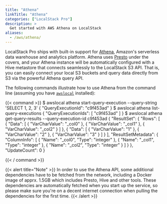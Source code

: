 ```yaml
---
title: "Athena"
linkTitle: "Athena"
categories: ["LocalStack Pro"]
description: >
  Get started with AWS Athena on LocalStack
aliases:
  - /aws/athena/
---
```

LocalStack Pro ships with built-in support for [Athena](https://aws.amazon.com/athena), Amazon's serverless data warehouse and analytics platform. Athena uses [Presto](https://prestodb.github.io/) under the covers, and your Athena instance will be automatically configured with a Hive metastore that connects seamlessly to the LocalStack S3 API. That is, you can easily connect your local S3 buckets and query data directly from S3 via the powerful Athena query API.

The following commands illustrate how to use Athena from the command line (assuming you have [`awslocal`](https://github.com/localstack/awscli-local) installed):

{{< command >}}
$ awslocal athena start-query-execution --query-string 'SELECT 1, 2, 3'
{
    "QueryExecutionId": "c9f453ad"
}
$ awslocal athena list-query-executions
{
    "QueryExecutionIds": [
        "c9f453ad"
    ]
}
$ awslocal athena get-query-results --query-execution-id c9f453ad
{
    "ResultSet": {
        "Rows": [
            {
                "Data": [
                    {
                        "VarCharValue": "_col0"
                    },
                    {
                        "VarCharValue": "_col1"
                    },
                    {
                        "VarCharValue": "_col2"
                    }
                ]
            },
            {
                "Data": [
                    {
                        "VarCharValue": "1"
                    },
                    {
                        "VarCharValue": "2"
                    },
                    {
                        "VarCharValue": "3"
                    }
                ]
            }
        ],
        "ResultSetMetadata": {
            "ColumnInfo": [
                {
                    "Name": "_col0",
                    "Type": "integer"
                },
                {
                    "Name": "_col1",
                    "Type": "integer"
                },
                {
                    "Name": "_col2",
                    "Type": "integer"
                }
            ]
        }
    },
    "UpdateCount": 0
}

{{< / command >}}

{{< alert title="Note" >}}
In order to use the Athena API, some additional dependencies have to be fetched from the network, including a Docker image of apprx. 1.5GB which includes Presto, Hive and other tools. These dependencies are automatically fetched when you start up the service, so please make sure you're on a decent internet connection when pulling the dependencies for the first time.
{{< /alert >}}

